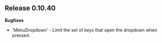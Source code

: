 ## Release 0.10.40

**Bugfixes**
- 'MenuDropdown' - Limit the set of keys that open the dropdown when pressed.
